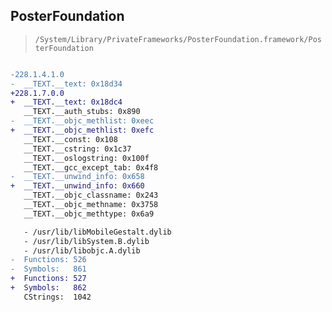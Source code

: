 ## PosterFoundation

> `/System/Library/PrivateFrameworks/PosterFoundation.framework/PosterFoundation`

```diff

-228.1.4.1.0
-  __TEXT.__text: 0x18d34
+228.1.7.0.0
+  __TEXT.__text: 0x18dc4
   __TEXT.__auth_stubs: 0x890
-  __TEXT.__objc_methlist: 0xeec
+  __TEXT.__objc_methlist: 0xefc
   __TEXT.__const: 0x108
   __TEXT.__cstring: 0x1c37
   __TEXT.__oslogstring: 0x100f
   __TEXT.__gcc_except_tab: 0x4f8
-  __TEXT.__unwind_info: 0x658
+  __TEXT.__unwind_info: 0x660
   __TEXT.__objc_classname: 0x243
   __TEXT.__objc_methname: 0x3758
   __TEXT.__objc_methtype: 0x6a9

   - /usr/lib/libMobileGestalt.dylib
   - /usr/lib/libSystem.B.dylib
   - /usr/lib/libobjc.A.dylib
-  Functions: 526
-  Symbols:   861
+  Functions: 527
+  Symbols:   862
   CStrings:  1042
 

```
